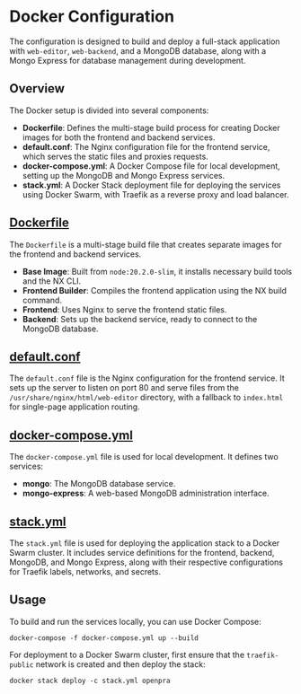 # Docker Configuration

The configuration is designed to build and deploy a full-stack application with `web-editor`, `web-backend`, and a MongoDB database, along with a Mongo Express for database management during development.

## Overview

The Docker setup is divided into several components:

- **Dockerfile**: Defines the multi-stage build process for creating Docker images for both the frontend and backend services.
- **default.conf**: The Nginx configuration file for the frontend service, which serves the static files and proxies requests.
- **docker-compose.yml**: A Docker Compose file for local development, setting up the MongoDB and Mongo Express services.
- **stack.yml**: A Docker Stack deployment file for deploying the services using Docker Swarm, with Traefik as a reverse proxy and load balancer.

## [Dockerfile](Dockerfile)

The `Dockerfile` is a multi-stage build file that creates separate images for
the frontend and backend services.

- **Base Image**: Built from `node:20.2.0-slim`, it installs necessary build tools and the NX CLI.
- **Frontend Builder**: Compiles the frontend application using the NX build command.
- **Frontend**: Uses Nginx to serve the frontend static files.
- **Backend**: Sets up the backend service, ready to connect to the MongoDB database.

## [default.conf](default.conf)

The `default.conf` file is the Nginx configuration for the frontend service. It
sets up the server to listen on port 80 and serve files from
the `/usr/share/nginx/html/web-editor` directory, with a fallback to
`index.html` for single-page application routing.

## [docker-compose.yml](docker-compose.yml)

The `docker-compose.yml` file is used for local development. It defines two
services:

- **mongo**: The MongoDB database service.
- **mongo-express**: A web-based MongoDB administration interface.

## [stack.yml](stack.yml)

The `stack.yml` file is used for deploying the application stack to a Docker
Swarm cluster. It includes service definitions for the frontend, backend,
MongoDB, and Mongo Express, along with their respective configurations for
Traefik labels, networks, and secrets.

## Usage

To build and run the services locally, you can use Docker Compose:

```shell
docker-compose -f docker-compose.yml up --build
```

For deployment to a Docker Swarm cluster, first ensure that the `traefik-public`
network is created and then deploy the stack:

```shell
docker stack deploy -c stack.yml openpra
```
